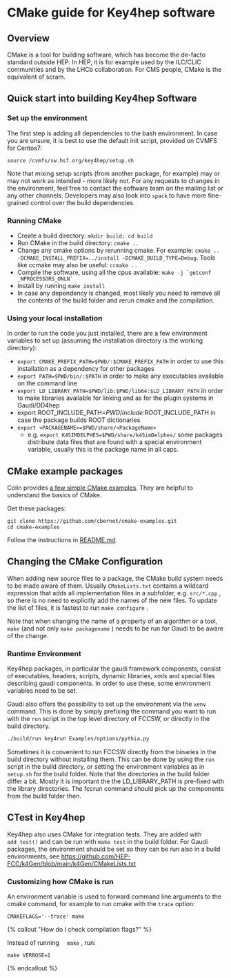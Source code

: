 # CMake guide for Key4hep software

## Overview

CMake is a tool for building software, which has become the de-facto
standard outside HEP. In HEP, it is for example used by the ILC/CLIC
communities and by the LHCb collaboration. For CMS people, CMake is the
equivalent of scram.

## Quick start into building Key4hep Software

### Set up the environment

The first step is adding all dependencies to the bash environment. 
In case you are unsure, it is best to use the default init script, provided on CVMFS for Centos7:

```
source /cvmfs/sw.hsf.org/key4hep/setup.sh
```

Note that mixing setup scripts (from another package, for example) may or may not work as intended - more likely not.
For any requests to changes in the environment, feel free to contact the software team on the mailing list or any other channels.
Developers may also look into `spack` to have more fine-grained control over the build dependencies.


### Running CMake

* Create a build directory: `mkdir build; cd build`
* Run CMake in the build directory: `cmake .. `
* Change any cmake options by rerunning cmake. For example: `cmake .. -DCMAKE_INSTALL_PREFIX=../install -DCMAKE_BUILD_TYPE=Debug`. Tools like ccmake may also be useful: `ccmake ..`
* Compile the software, using all the cpus available:    ```make -j `getconf _NPROCESSORS_ONLN` ```  
* Install by running `make install`
* In case any dependency is changed, most likely you need to remove all the contents of the build folder and rerun cmake and the compilation.

### Using your local installation

In order to run the code you just installed, there are a few environment variables to set up (assuming the installation directory is the working directory):

* `export CMAKE_PREFIX_PATH=$PWD/:$CMAKE_PREFIX_PATH`
  in order to use this installation as a dependency for other packages
* `export PATH=$PWD/bin/:$PATH`
  in order to make any executables available on the command line
* `export LD_LIBRARY_PATH=$PWD/lib:$PWD/lib64:$LD_LIBRARY_PATH`
  in order to make libraries available for linking and as for the plugin systems in Gaudi/DD4hep
* export ROOT_INCLUDE_PATH=$PWD/include:$ROOT_INCLUDE_PATH
  in case the package builds ROOT dictionaries
* `export <PACKAGENAME>=$PWD/share/<PackageName>`
    - e.g. `export K4SIMDELPHES=$PWD/share/k4SimDelphes/`
  some packages distribute data files that are found with a special environment variable, usually this is the package name in all caps.

## CMake example packages

Colin provides [a few simple CMake
examples](https://github.com/cbernet/cmake-examples). They are helpful to understand the basics of
CMake.

Get these packages:

    git clone https://github.com/cbernet/cmake-examples.git
    cd cmake-examples

Follow the instructions in
[README.md](https://github.com/cbernet/cmake-examples/blob/master/README.md).

## Changing the CMake Configuration


When adding new source files to a package, the CMake build system needs
to be made aware of them. Usually `CMakeLists.txt` contains a wildcard
expression that adds all implementation files in a subfolder, e.g.
`src/*.cpp` , so there is no need to explicitly add the names of the
new files. To update the list of files, it is fastest to run
`make configure` .

Note that when changing the name of a property of an algorithm or a
tool, `make` (and not only `make packagename` ) needs to be run for
Gaudi to be aware of the change.


### Runtime Environment

Key4hep packages, in particular the gaudi framework components, consist of executables, headers, scripts, dynamic libraries, xmls  and special files describing gaudi components.
In order to use these, some environment variables need to be set.

Gaudi also offers the possibility to set up the environment via the `xenv` command. This is done by simply prefixing the command you want to run with the `run` script in the top level directory of FCCSW, or directly in the build directory.

```bash
./build/run key4run Examples/options/pythia.py
```

Sometimes it is convenient to run FCCSW directly from the binaries in the build directory without installing them.
This can be done by using the `run` script in the build directory, or setting the environment variables as in `setup.sh` for the build folder.
Note that the directories in the  build folder differ a bit. Mostly it is important the the LD_LIBRARY_PATH is pre-fixed with the library directories. The fccrun command should pick up the components from the build folder then.



## CTest in Key4hep

Key4hep also uses CMake for integration tests.
They are added with `add_test()` and can be run with `make test` in the build folder. For Gaudi packages, the environment should be set so they can be run also in a build environments, see https://github.com/HEP-FCC/k4Gen/blob/main/k4Gen/CMakeLists.txt 



### Customizing how CMake is run

An environment variable is used to forward command line arguments to the cmake command, for example to run cmake with the `trace` option:

```
CMAKEFLAGS='--trace' make
```

{% callout "How do I check compilation flags?" %}

Instead of running `  make` , run:

 ```{.bash}
 make VERBOSE=1 
 ```

{% endcallout %}
